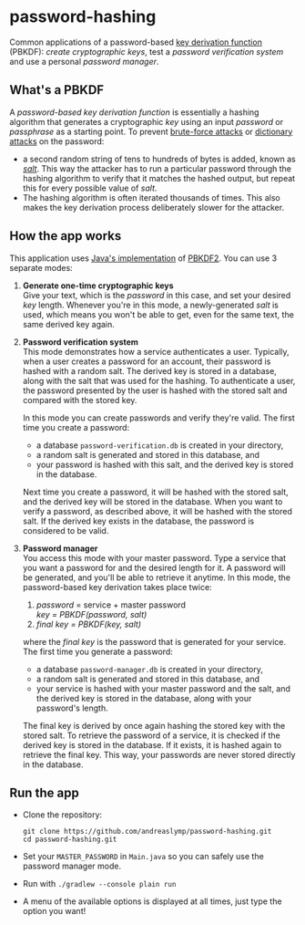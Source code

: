 # password-hashing
Common applications of a password-based [key derivation function](https://en.wikipedia.org/wiki/Key_derivation_function "https://en.wikipedia.org/wiki/Key_derivation_function") (PBKDF): *create cryptographic keys*, test a *password verification system* and use a personal *password manager*. 

## What's a PBKDF
A *password-based key derivation function* is essentially a hashing algorithm that generates a cryptographic *key* using an input *password* or *passphrase* as a starting point. To prevent [brute-force attacks](https://en.wikipedia.org/wiki/Brute-force_attack "https://en.wikipedia.org/wiki/Brute-force_attack") or [dictionary attacks](https://en.wikipedia.org/wiki/Dictionary_attack "https://en.wikipedia.org/wiki/Dictionary_attack") on the password:
- a second random string of tens to hundreds of bytes is added, known as [*salt*](https://en.wikipedia.org/wiki/Salt_(cryptography) "https://en.wikipedia.org/wiki/Salt_(cryptography)"). This way the attacker has to run a particular password through the hashing algorithm to verify that it matches the hashed output, but repeat this for every possible value of *salt*.
- The hashing algorithm is often iterated thousands of times. This also makes the key derivation process deliberately slower for the attacker.

## How the app works
This application uses [Java's implementation](https://docs.oracle.com/en/java/javase/11/docs/specs/security/standard-names.html#secretkeyfactory-algorithms "https://docs.oracle.com/en/java/javase/11/docs/specs/security/standard-names.html#secretkeyfactory-algorithms") of [PBKDF2](https://en.wikipedia.org/wiki/PBKDF2 "https://en.wikipedia.org/wiki/PBKDF2"). You can use 3 separate modes:

1. **Generate one-time cryptographic keys**  
Give your text, which is the *password* in this case, and set your desired *key* length. Whenever you're in this mode, a newly-generated *salt* is used, which means you won't be able to get, even for the same text, the same derived key again.

2. **Password verification system**  
This mode demonstrates how a service authenticates a user. Typically, when a user creates a password for an account, their password is hashed with a random salt. The derived key is stored in a database, along with the salt that was used for the hashing. To authenticate a user, the password presented by the user is hashed with the stored salt and compared with the stored key.

   In this mode you can create passwords and verify they're valid. The first time you create a password:
   - a database `password-verification.db` is created in your directory,
   - a random salt is generated and stored in this database, and
   - your password is hashed with this salt, and the derived key is stored in the database.

   Next time you create a password, it will be hashed with the stored salt, and the derived key will be stored in the database. When you want to verify a password, as described above, it will be hashed with the stored salt. If the derived key exists in the database, the password is considered to be valid.

3. **Password manager**  
You access this mode with your master password. Type a service that you want a password for and the desired length for it. A password will be generated, and you'll be able to retrieve it anytime. In this mode, the password-based key derivation takes place twice:

   1.  *password* = service + master password  
      *key = PBKDF(password, salt)*  
   2. *final key = PBKDF(key, salt)*  

   where the *final key* is the password that is generated for your service. The first time you generate a password:
   
   - a database `password-manager.db` is created in your directory,
   - a random salt is generated and stored in this database, and
   - your service is hashed with your master password and the salt, and the derived key is stored in the database, along with your password's length.

   The final key is derived by once again hashing the stored key with the stored salt. To retrieve the password of a service, it is checked if the derived key is stored in the database. If it exists, it is hashed again to retrieve the final key. This way, your passwords are never stored directly in the database. 

## Run the app
- Clone the repository:  

  `git clone https://github.com/andreaslymp/password-hashing.git`  
  `cd password-hashing.git`

- Set your `MASTER_PASSWORD` in `Main.java` so you can safely use the password manager mode.
- Run with `./gradlew --console plain run` 
- A menu of the available options is displayed at all times, just type the option you want!